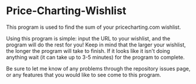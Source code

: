# Price-Charting-Wishlist
This program is used to find the sum of your pricecharting.com wishlist.

Using this program is simple: input the URL to your wishlist, and the program will do the rest for you!
Keep in mind that the larger your wishlist, the longer the program will take to finish. If it looks like it isn't doing anything wait (it can take up to 3-5 minutes) for the program to complete.

Be sure to let me know of any problems through the repository issues page, or any features that you would like to see come to this program.